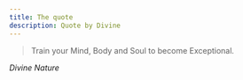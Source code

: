 ```yaml
---
title: The quote
description: Quote by Divine
---
```



>Train your Mind, Body and Soul to become Exceptional.


_Divine Nature_
    
  